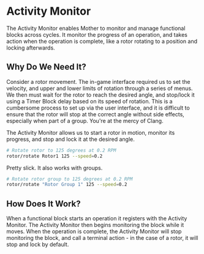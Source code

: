 # Activity Monitor
<!-- [< Modules](../Modules.md) -->

The Activity Monitor enables Mother to monitor and manage functional blocks across cycles. It monitor the progress of an operation, and takes action when the operation is complete, like a rotor rotating to a position and locking afterwards.


## Why Do We Need It?
 Consider a rotor movement. The in-game interface required us to set the velocity, and upper and lower limits of rotation through a series of menus. We then must wait for the rotor to reach the desired angle, and stop/lock it using a Timer Block delay based on its speed of rotation.  This is a cumbersome process to set up via the user interface, and it is difficult to ensure that the rotor will stop at the correct angle without side effects, especially when part of a group. You're at the mercy of Clang.

The Activity Monitor allows us to start a rotor in motion, monitor its progress, and stop and lock it at the desired angle.

```bash title="Terminal"
# Rotate rotor to 125 degrees at 0.2 RPM
rotor/rotate Rotor1 125 --speed=0.2
```
Pretty slick. It also works with groups.

```bash title="Terminal"
# Rotate rotor group to 125 degrees at 0.2 RPM
rotor/rotate "Rotor Group 1" 125 --speed=0.2
```

## How Does It Work?

When a functional block starts an operation it registers with the Activity Monitor. The Activity Monitor then begins monitoring the block while it moves. When the operation is complete, the Activity Monitor will stop monitoring the block, and call a terminal action - in the case of a rotor, it will stop and lock by default.